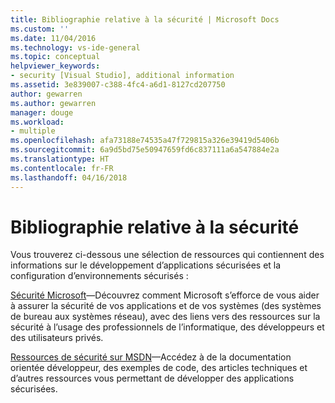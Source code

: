 ```yaml
---
title: Bibliographie relative à la sécurité | Microsoft Docs
ms.custom: ''
ms.date: 11/04/2016
ms.technology: vs-ide-general
ms.topic: conceptual
helpviewer_keywords:
- security [Visual Studio], additional information
ms.assetid: 3e839007-c388-4fc4-a6d1-8127cd207750
author: gewarren
ms.author: gewarren
manager: douge
ms.workload:
- multiple
ms.openlocfilehash: afa73188e74535a47f729815a326e39419d5406b
ms.sourcegitcommit: 6a9d5bd75e50947659fd6c837111a6a547884e2a
ms.translationtype: HT
ms.contentlocale: fr-FR
ms.lasthandoff: 04/16/2018
---
```

# <a name="security-bibliography"></a>Bibliographie relative à la sécurité

Vous trouverez ci-dessous une sélection de ressources qui contiennent des informations sur le développement d’applications sécurisées et la configuration d’environnements sécurisés :

[Sécurité Microsoft](https://www.microsoft.com/security/default.aspx)&mdash;Découvrez comment Microsoft s’efforce de vous aider à assurer la sécurité de vos applications et de vos systèmes (des systèmes de bureau aux systèmes réseau), avec des liens vers des ressources sur la sécurité à l’usage des professionnels de l’informatique, des développeurs et des utilisateurs privés.

[Ressources de sécurité sur MSDN](https://technet.microsoft.com/security/)&mdash;Accédez à de la documentation orientée développeur, des exemples de code, des articles techniques et d’autres ressources vous permettant de développer des applications sécurisées.
